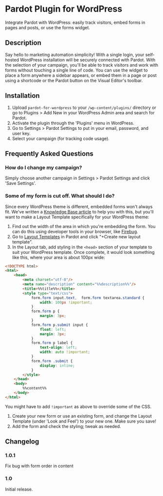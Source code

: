 # Pardot Plugin for WordPress #
Integrate Pardot with WordPress: easily track visitors, embed forms in pages and posts, or use the forms widget.

## Description ##

Say hello to marketing automation simplicity! With a single login, your self-hosted WordPress installation will be securely connected with Pardot. With the selection of your campaign, you'll be able to track visitors and work with forms without touching a single line of code. You can use the widget to place a form anywhere a sidebar appears, or embed them in a page or post using a shortcode or the Pardot button on the Visual Editor's toolbar.

## Installation ##

1. Upload `pardot-for-wordpress` to your `/wp-content/plugins/` directory or go to Plugins > Add New in your WordPress Admin area and search for Pardot.
1. Activate the plugin through the 'Plugins' menu in WordPress.
1. Go to Settings > Pardot Settings to put in your email, password, and user key.
1. Select your campaign (for tracking code usage).

## Frequently Asked Questions ##

### How do I change my campaign? ###

Simply choose another campaign in Settings > Pardot Settings and click 'Save Settings'.

### Some of my form is cut off. What should I do? ###

Since every WordPress theme is different, embedded forms won't always fit. We've written a <a href="http://www.pardot.com/help/faqs/add-ons/wordpress-plugin" target="_blank">Knowledge Base article</a> to help you with this, but you'll want to make a Layout Template specifically for your WordPress theme:

1. Find out the width of the area in which you're embedding the form. You can do this using developer tools in your browser, like <a href="http://getfirebug.com" target="_blank">Firebug</a>.
1. Go to <a href="https://pi.pardot.com/layoutTemplate" target="_blank">Layout Templates</a> in Pardot and click "+Create new layout template".
1. In the Layout tab, add styling in the `<head>` section of your template to suit your WordPress template. Once complete, it would look something like this, where your area is about 100px wide:

```html
<!DOCTYPE html>
<html>
	<head>
		<meta charset="utf-8"/>
		<meta name="description" content="%%description%%"/>
		<title>%%title%%</title>
		<style type="text/css">
			form.form input.text,  form.form textarea.standard {
				width: 100px !important;
			}
			form.form p {
				margin: 3px;
			}
			form.form p.submit input {
				float: left;
				margin: 3px;
			}
			form.form p label {
				text-align: left;
				width: auto !important;
			}
			form.form .submit {
				display: inline;
			}
		</style>
	</head>
	<body>
		%%content%%
	</body>
</html>
```

You might have to add `!important` as above to override some of the CSS.

1. Create your new form or use an existing form, and change the Layout Template (under 'Look and Feel') to your new one. Make sure you save!
1. Add the form and check the styling; tweak as needed.

## Changelog ##

### 1.0.1 ###
Fix bug with form order in content

### 1.0 ###
Initial release.